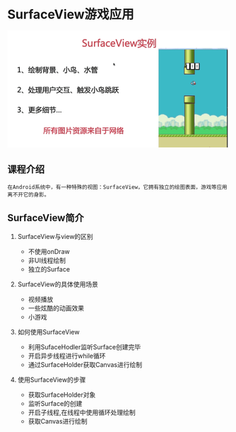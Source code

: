 # SurfaceView游戏应用

![SurfaceView案例](/readme_img/a0.png)

## 课程介绍

    在Android系统中，有一种特殊的视图：SurfaceView，它拥有独立的绘图表面，游戏等应用离不开它的身影。
    
## SurfaceView简介

1. SurfaceView与view的区别

   - 不使用onDraw
   -  非UI线程绘制 
   -  独立的Surface

2. SurfaceView的具体使用场景

    - 视频播放
    - 一些炫酷的动画效果
    - 小游戏

3. 如何使用SurfaceView

    - 利用SufaceHodler监听Surface创建完毕
    - 开启异步线程进行while循环
    - 通过SurfaceHolder获取Canvas进行绘制
    
4. 使用SurfaceView的步骤
    
    - 获取SurfaceHolder对象
    - 监听Surface的创建
    - 开启子线程,在线程中使用循环处理绘制
    - 获取Canvas进行绘制